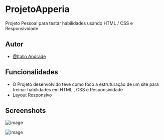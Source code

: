# ProjetoApperia

Projeto Pessoal para testar habilidades usando HTML / CSS e Responsividade



## Autor

- [@Itallo Andrade](https://github.com/italloandrad)






## Funcionalidades

- O Projeto desenvolvido teve como foco a estruturação de um site para treinar habilidades em HTML , CSS e Responsividade
- Layout Responsivo

## Screenshots


![image](https://user-images.githubusercontent.com/63079674/159411896-14ce1baa-31ac-4a33-88d2-12c7bc2700d7.png)

![image](https://user-images.githubusercontent.com/63079674/159411975-943a5624-daa7-426f-b970-008491b62501.png)


